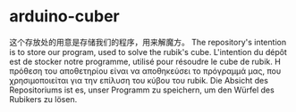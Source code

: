 # arduino-cuber
这个存放处的用意是存储我们的程序，用来解魔方。
The repository's intention is to store our program, used to solve the rubik's cube. 
L'intention du dépôt est de stocker notre programme, utilisé pour résoudre le cube de rubik.
Η πρόθεση του αποθετηρίου είναι να αποθηκεύσει το πρόγραμμά μας, που χρησιμοποιείται για την επίλυση του κύβου του rubik.
Die Absicht des Repositoriums ist es, unser Programm zu speichern, um den Würfel des Rubikers zu lösen.
